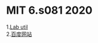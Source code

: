 # MIT 6.s081 2020
1.[Lab util](https://github.com/miraclezhou/6.s081/tree/util)  
2.[百度网站](www.baidu.com)
